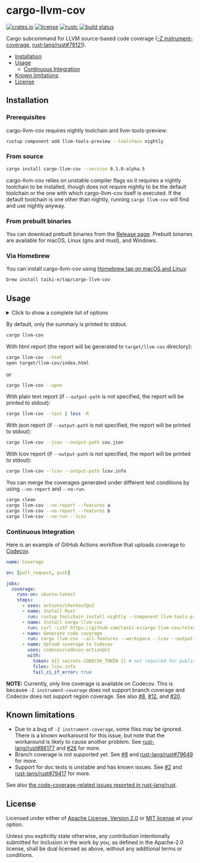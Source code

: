 # cargo-llvm-cov

[![crates.io](https://img.shields.io/crates/v/cargo-llvm-cov?style=flat-square&logo=rust)](https://crates.io/crates/cargo-llvm-cov)
[![license](https://img.shields.io/badge/license-Apache--2.0_OR_MIT-blue?style=flat-square)](#license)
[![rustc](https://img.shields.io/badge/rustc-stable-blue?style=flat-square&logo=rust)](https://www.rust-lang.org)
[![build status](https://img.shields.io/github/workflow/status/taiki-e/cargo-llvm-cov/CI/main?style=flat-square&logo=github)](https://github.com/taiki-e/cargo-llvm-cov/actions)

Cargo subcommand for LLVM source-based code coverage ([-Z instrument-coverage][instrument-coverage], [rust-lang/rust#79121]).

- [Installation](#installation)
- [Usage](#usage)
  - [Continuous Integration](#continuous-integration)
- [Known limitations](#known-limitations)
- [License](#license)

## Installation

<!-- omit in toc -->
### Prerequisites

cargo-llvm-cov requires nightly
toolchain and llvm-tools-preview:

```sh
rustup component add llvm-tools-preview --toolchain nightly
```

<!-- omit in toc -->
### From source

```sh
cargo install cargo-llvm-cov --version 0.1.0-alpha.5
```

cargo-llvm-cov relies on unstable compiler flags so it requires a nightly
toolchain to be installed, though does not require nightly to be the default
toolchain or the one with which cargo-llvm-cov itself is executed. If the default
toolchain is one other than nightly, running `cargo llvm-cov` will find and use
nightly anyway.

<!-- omit in toc -->
### From prebuilt binaries

You can download prebuilt binaries from the [Release page](https://github.com/taiki-e/cargo-llvm-cov/releases).
Prebuilt binaries are available for macOS, Linux (gnu and musl), and Windows.

<!-- omit in toc -->
### Via Homebrew

You can install cargo-llvm-cov using [Homebrew tap on macOS and Linux](https://github.com/taiki-e/homebrew-tap/blob/main/Formula/cargo-llvm-cov.rb):

```sh
brew install taiki-e/tap/cargo-llvm-cov
```

## Usage

<details>
<summary>Click to show a complete list of options</summary>

<!-- readme-long-help:start -->
```console
$ cargo llvm-cov --help
cargo-llvm-cov
Cargo subcommand for LLVM source-based code coverage (-Z instrument-coverage).

Use -h for short descriptions and --help for more details.

USAGE:
    cargo llvm-cov [OPTIONS] [-- <args>...]

ARGS:
    <args>...
            Arguments for the test binary

OPTIONS:
        --json
            Export coverage data in "json" format

            If --output-path is not specified, the report will be printed to stdout.

            This internally calls `llvm-cov export -format=text`. See
            <https://llvm.org/docs/CommandGuide/llvm-cov.html#llvm-cov-export> for more.

        --lcov
            Export coverage data in "lcov" format.

            If --output-path is not specified, the report will be printed to stdout.

            This internally calls `llvm-cov export -format=lcov`. See
            <https://llvm.org/docs/CommandGuide/llvm-cov.html#llvm-cov-export> for more.

        --text
            Generate coverage reports in “text” format.

            If --output-path or --output-dir is not specified, the report will be printed to stdout.

            This internally calls `llvm-cov show -format=text`. See
            <https://llvm.org/docs/CommandGuide/llvm-cov.html#llvm-cov-show> for more.

        --html
            Generate coverage reports in "html" format. If --output-dir is not specified, the report
            will be generated in `target/llvm-cov` directory.

            This internally calls `llvm-cov show -format=html`. See
            <https://llvm.org/docs/CommandGuide/llvm-cov.html#llvm-cov-show> for more.

        --open
            Generate coverage reports in "html" format and open them in a browser after the
            operation.

            See --html for more.

        --summary-only
            Export only summary information for each file in the coverage data.

            This flag can only be used together with either --json or --lcov.

        --output-path <PATH>
            Specify a file to write coverage data into.

            This flag can only be used together with --json, --lcov, or --text. See --output-dir for
            --html and --open.

        --output-dir <DIRECTORY>
            Specify a directory to write coverage reports into (default to `target/llvm-cov`).

            This flag can only be used together with --text, --html, or --open. See also --output-
            path.

        --ignore-filename-regex <PATTERN>
            Skip source code files with file paths that match the given regular expression

        --doctests
            Including doc tests (unstable)

        --no-report
            Run tests, but don't generate coverage reports

        --no-run
            Generate coverage reports without running tests

        --no-fail-fast
            Run all tests regardless of failure

    -p, --package <SPEC>...
            Package to run tests for

        --workspace
            Test all packages in the workspace [aliases: all]

        --exclude <SPEC>...
            Exclude packages from the test

        --release
            Build artifacts in release mode, with optimizations

        --features <FEATURES>...
            Space or comma separated list of features to activate

        --all-features
            Activate all available features

        --no-default-features
            Do not activate the `default` feature

        --target <TRIPLE>
            Build for the target triple

            When this option is used, coverage for proc-macro and build script will not be displayed
            because cargo does not pass RUSTFLAGS to them.

        --manifest-path <PATH>
            Path to Cargo.toml

    -v, --verbose
            Use verbose output (-vv/-vvv propagate verbosity to cargo)

        --color <WHEN>
            Coloring [possible values: auto, always, never]

        --frozen
            Require Cargo.lock and cache are up to date

        --locked
            Require Cargo.lock is up to date

    -Z <FLAG>...
            Unstable (nightly-only) flags to Cargo

    -h, --help
            Prints help information

    -V, --version
            Prints version information
```
<!-- readme-long-help:end -->

</details>

By default, only the summary is printed to stdout.

```sh
cargo llvm-cov
```

With html report (the report will be generated to `target/llvm-cov` directory):

```sh
cargo llvm-cov --html
open target/llvm-cov/index.html
```

or

```sh
cargo llvm-cov --open
```

With plain text report (if `--output-path` is not specified, the report will be printed to stdout):

```sh
cargo llvm-cov --text | less -R
```

With json report (if `--output-path` is not specified, the report will be printed to stdout):

```sh
cargo llvm-cov --json --output-path cov.json
```

With lcov report (if `--output-path` is not specified, the report will be printed to stdout):

```sh
cargo llvm-cov --lcov --output-path lcov.info
```

You can merge the coverages generated under different test conditions by using `--no-report` and `--no-run`.

```sh
cargo clean
cargo llvm-cov --no-report --features a
cargo llvm-cov --no-report --features b
cargo llvm-cov --no-run --lcov
```

### Continuous Integration

Here is an example of GitHub Actions workflow that uploads coverage to [Codecov].

```yaml
name: Coverage

on: [pull_request, push]

jobs:
  coverage:
    runs-on: ubuntu-latest
    steps:
      - uses: actions/checkout@v2
      - name: Install Rust
        run: rustup toolchain install nightly --component llvm-tools-preview
      - name: Install cargo-llvm-cov
        run: curl -LsSf https://github.com/taiki-e/cargo-llvm-cov/releases/download/v0.1.0-alpha.5/cargo-llvm-cov-x86_64-unknown-linux-gnu.tar.gz | tar xzf - -C ~/.cargo/bin
      - name: Generate code coverage
        run: cargo llvm-cov --all-features --workspace --lcov --output-path lcov.info
      - name: Upload coverage to Codecov
        uses: codecov/codecov-action@v1
        with:
          token: ${{ secrets.CODECOV_TOKEN }} # not required for public repos
          files: lcov.info
          fail_ci_if_error: true
```

**NOTE:** Currently, only line coverage is available on Codecov. This is because `-Z instrument-coverage` does not support branch coverage and Codecov does not support region coverage. See also [#8], [#12], and [#20].

## Known limitations

- Due to a bug of `-Z instrument-coverage`, some files may be ignored. There is a known workaround for this issue, but note that the workaround is likely to cause another problem. See [rust-lang/rust#86177] and [#26] for more.
- Branch coverage is not supported yet. See [#8] and [rust-lang/rust#79649] for more.
- Support for doc tests is unstable and has known issues. See [#2] and [rust-lang/rust#79417] for more.

See also [the code-coverage-related issues reported in rust-lang/rust](https://github.com/rust-lang/rust/labels/A-code-coverage).

[#1]: https://github.com/taiki-e/cargo-llvm-cov/issues/1
[#2]: https://github.com/taiki-e/cargo-llvm-cov/issues/2
[#8]: https://github.com/taiki-e/cargo-llvm-cov/issues/8
[#12]: https://github.com/taiki-e/cargo-llvm-cov/issues/12
[#20]: https://github.com/taiki-e/cargo-llvm-cov/issues/20
[#26]: https://github.com/taiki-e/cargo-llvm-cov/issues/26
[codecov]: https://codecov.io
[instrument-coverage]: https://doc.rust-lang.org/nightly/unstable-book/compiler-flags/instrument-coverage.html
[rust-lang/rust#79121]: https://github.com/rust-lang/rust/issues/79121
[rust-lang/rust#79417]: https://github.com/rust-lang/rust/issues/79417
[rust-lang/rust#79649]: https://github.com/rust-lang/rust/issues/79649
[rust-lang/rust#86177]: https://github.com/rust-lang/rust/issues/86177

## License

Licensed under either of [Apache License, Version 2.0](LICENSE-APACHE) or
[MIT license](LICENSE-MIT) at your option.

Unless you explicitly state otherwise, any contribution intentionally submitted
for inclusion in the work by you, as defined in the Apache-2.0 license, shall
be dual licensed as above, without any additional terms or conditions.
